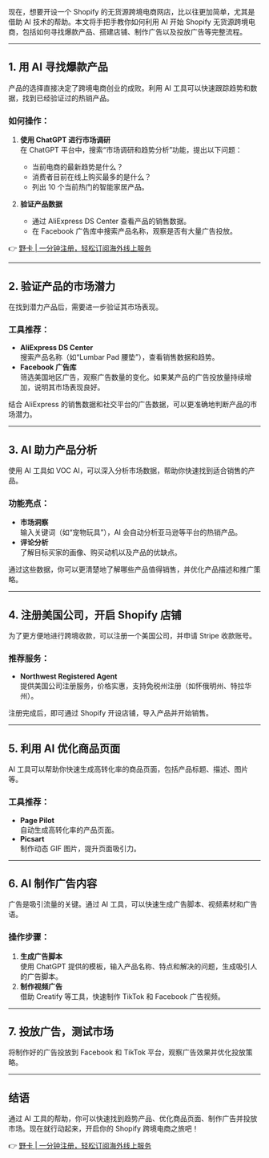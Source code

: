 现在，想要开设一个 Shopify 的无货源跨境电商网店，比以往更加简单，尤其是借助 AI 技术的帮助。本文将手把手教你如何利用 AI 开始 Shopify 无货源跨境电商，包括如何寻找爆款产品、搭建店铺、制作广告以及投放广告等完整流程。

---

## 1. 用 AI 寻找爆款产品

产品的选择直接决定了跨境电商创业的成败。利用 AI 工具可以快速跟踪趋势和数据，找到已经验证过的热销产品。

### 如何操作：
1. **使用 ChatGPT 进行市场调研**  
   在 ChatGPT 平台中，搜索“市场调研和趋势分析”功能，提出以下问题：
   - 当前电商的最新趋势是什么？
   - 消费者目前在线上购买最多的是什么？
   - 列出 10 个当前热门的智能家居产品。

2. **验证产品数据**  
   - 通过 AliExpress DS Center 查看产品的销售数据。
   - 在 Facebook 广告库中搜索产品名称，观察是否有大量广告投放。

👉 [野卡 | 一分钟注册，轻松订阅海外线上服务](https://bit.ly/bewildcard)

---

## 2. 验证产品的市场潜力

在找到潜力产品后，需要进一步验证其市场表现。

### 工具推荐：
- **AliExpress DS Center**  
  搜索产品名称（如“Lumbar Pad 腰垫”），查看销售数据和趋势。
- **Facebook 广告库**  
  筛选美国地区广告，观察广告数量的变化。如果某产品的广告投放量持续增加，说明其市场表现良好。

结合 AliExpress 的销售数据和社交平台的广告数据，可以更准确地判断产品的市场潜力。

---

## 3. AI 助力产品分析

使用 AI 工具如 VOC AI，可以深入分析市场数据，帮助你快速找到适合销售的产品。

### 功能亮点：
- **市场洞察**  
  输入关键词（如“宠物玩具”），AI 会自动分析亚马逊等平台的热销产品。
- **评论分析**  
  了解目标买家的画像、购买动机以及产品的优缺点。

通过这些数据，你可以更清楚地了解哪些产品值得销售，并优化产品描述和推广策略。

---

## 4. 注册美国公司，开启 Shopify 店铺

为了更方便地进行跨境收款，可以注册一个美国公司，并申请 Stripe 收款账号。

### 推荐服务：
- **Northwest Registered Agent**  
  提供美国公司注册服务，价格实惠，支持免税州注册（如怀俄明州、特拉华州）。

注册完成后，即可通过 Shopify 开设店铺，导入产品并开始销售。

---

## 5. 利用 AI 优化商品页面

AI 工具可以帮助你快速生成高转化率的商品页面，包括产品标题、描述、图片等。

### 工具推荐：
- **Page Pilot**  
  自动生成高转化率的产品页面。
- **Picsart**  
  制作动态 GIF 图片，提升页面吸引力。

---

## 6. AI 制作广告内容

广告是吸引流量的关键。通过 AI 工具，可以快速生成广告脚本、视频素材和广告语。

### 操作步骤：
1. **生成广告脚本**  
   使用 ChatGPT 提供的模板，输入产品名称、特点和解决的问题，生成吸引人的广告脚本。
2. **制作视频广告**  
   借助 Creatify 等工具，快速制作 TikTok 和 Facebook 广告视频。

---

## 7. 投放广告，测试市场

将制作好的广告投放到 Facebook 和 TikTok 平台，观察广告效果并优化投放策略。

---

## 结语

通过 AI 工具的帮助，你可以快速找到趋势产品、优化商品页面、制作广告并投放市场。现在就行动起来，开启你的 Shopify 跨境电商之旅吧！

👉 [野卡 | 一分钟注册，轻松订阅海外线上服务](https://bit.ly/bewildcard)